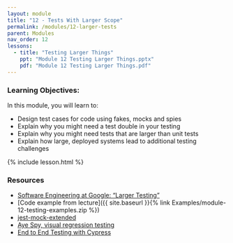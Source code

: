 ```yaml
---
layout: module
title: "12 - Tests With Larger Scope"
permalink: /modules/12-larger-tests
parent: Modules
nav_order: 12
lessons: 
  - title: "Testing Larger Things"
    ppt: "Module 12 Testing Larger Things.pptx"
    pdf: "Module 12 Testing Larger Things.pdf"
---
```

### Learning Objectives:
In this module, you will learn to:
* Design test cases for code using fakes, mocks and spies
* Explain why you might need a test double in your testing
* Explain why you might need tests that are larger than unit tests
* Explain how large, deployed systems lead to additional testing challenges



{% include lesson.html %}


### Resources
* [Software Engineering at Google: “Larger Testing”](https://learning.oreilly.com/library/view/software-engineering-at/9781492082781/ch14.html)
* [Code example from lecture]({{ site.baseurl }}{% link Examples/module-12-testing-examples.zip %})
* [jest-mock-extended](https://www.npmjs.com/package/jest-mock-extended)
* [Aye Spy, visual regression testing](https://github.com/newsuk/AyeSpy?tab=readme-ov-file)
* [End to End Testing with Cypress](https://docs.cypress.io/guides/end-to-end-testing/writing-your-first-end-to-end-test)